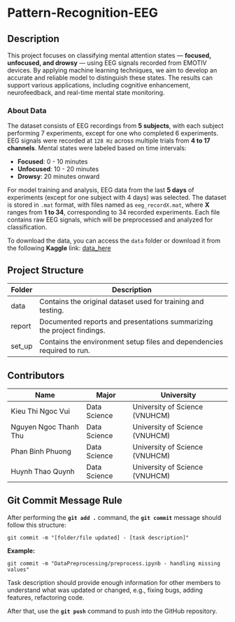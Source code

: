 # **Pattern-Recognition-EEG**

## Description
This project focuses on classifying mental attention states — **focused, unfocused, and drowsy** — using EEG signals recorded from EMOTIV devices. By applying machine learning techniques, we aim to develop an accurate and reliable model to distinguish these states. The results can support various applications, including cognitive enhancement, neurofeedback, and real-time mental state monitoring.

### **About Data**  
The dataset consists of EEG recordings from **5 subjects**, with each subject performing 7 experiments, except for one who completed 6 experiments. EEG signals were recorded at `128 Hz` across multiple trials from **4 to 17 channels**. Mental states were labeled based on time intervals:  
- **Focused**: 0 - 10 minutes  
- **Unfocused**: 10 - 20 minutes  
- **Drowsy**: 20 minutes onward  

For model training and analysis, EEG data from the last **5 days** of experiments (except for one subject with 4 days) was selected. The dataset is stored in `.mat` format, with files named as `eeg_recordX.mat`, where **X** ranges from **1 to 34**, corresponding to 34 recorded experiments. Each file contains raw EEG signals, which will be preprocessed and analyzed for classification.

To download the data, you can access the `data` folder or download it from the following **Kaggle** link: [data_here](https://www.kaggle.com/datasets/inancigdem/eeg-data-for-mental-attention-state-detection/data)

## Project Structure

| **Folder**              | **Description**                                              |
|-------------------------|--------------------------------------------------------------|
| data                    | Contains the original dataset used for training and testing. |
| report                  | Documented reports and presentations summarizing the project findings. |
| set_up                  | Contains the environment setup files and dependencies required to run. |

## Contributors
| **Name**| **Major**| **University**|
|-|-|-|
| Kieu Thi Ngoc Vui     | Data Science  | University of Science (VNUHCM) |
| Nguyen Ngoc Thanh Thu | Data Science  | University of Science (VNUHCM) |
| Phan Binh Phuong      | Data Science  | University of Science (VNUHCM) |
| Huynh Thao Quynh      | Data Science  | University of Science (VNUHCM) |


## Git Commit Message Rule
After performing the **`git add .`** command, the **`git commit`** message should follow this structure:

    git commit -m "[folder/file updated] - [task description]"

**Example:**
    
    git commit -m "DataPreprocessing/preprocess.ipynb - handling missing values"

Task description should provide enough information for other members to understand what was updated or changed, e.g., fixing bugs, adding features, refactoring code.

After that, use the **`git push`** command to push into the GitHub repository.








